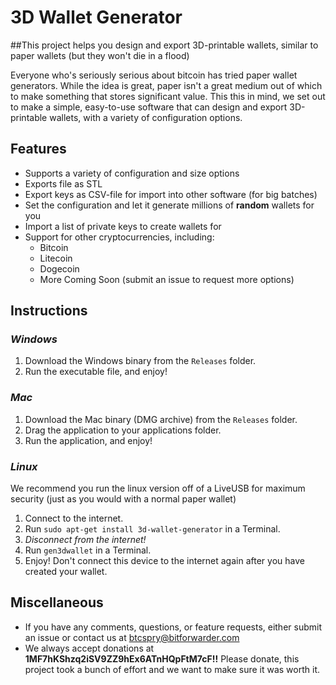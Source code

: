 # 3D Wallet Generator
##This project helps you design and export 3D-printable wallets, similar to paper wallets (but they won't die in a flood)

Everyone who's seriously serious about bitcoin has tried paper wallet generators.  While the idea is great, paper isn't a great medium out of which to make something that stores significant value.  This this in mind, we set out to make a simple, easy-to-use software that can design and export 3D-printable wallets, with a variety of configuration options.

## Features
- Supports a variety of configuration and size options
- Exports file as STL
- Export keys as CSV-file for import into other software (for big batches)
- Set the configuration and let it generate millions of **random** wallets for you
- Import a list of private keys to create wallets for
- Support for other cryptocurrencies, including:
  - Bitcoin
  - Litecoin
  - Dogecoin
  - More Coming Soon (submit an issue to request more options)

## Instructions
### *Windows*
1. Download the Windows binary from the `Releases` folder.
2. Run the executable file, and enjoy!

### *Mac*
1. Download the Mac binary (DMG archive) from the `Releases` folder.
2. Drag the application to your applications folder.
3. Run the application, and enjoy!

### *Linux*
We recommend you run the linux version off of a LiveUSB for maximum security (just as you would with a normal paper wallet)
1. Connect to the internet.
2. Run `sudo apt-get install 3d-wallet-generator` in a Terminal.
3. *Disconnect from the internet!*
4. Run `gen3dwallet` in a Terminal.
5. Enjoy!  Don't connect this device to the internet again after you have created your wallet.

## Miscellaneous
- If you have any comments, questions, or feature requests, either submit an issue or contact us at btcspry@bitforwarder.com
- We always accept donations at **1MF7hKShzq2iSV9ZZ9hEx6ATnHQpFtM7cF!!**  Please donate, this project took a bunch of effort and we want to make sure it was worth it.
